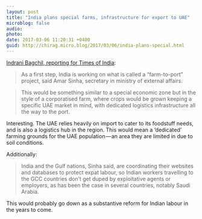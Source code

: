 ```yaml
---
layout: post
title: "India plans special farms, infrastructure for export to UAE"
microblog: false
audio: 
photo: 
date: 2017-03-06 11:20:31 +0400
guid: http://chirag.micro.blog/2017/03/06/india-plans-special.html
---
```

<p><a href="http://timesofindia.indiatimes.com/india/to-feed-uae-india-plans-special-farms-infrastructure-for-export/articleshow/57484504.cms" target="_blank">Indrani Bagchil, reporting for Times of India</a>:</p>
<blockquote>As a first step, India is working on what is called a “farm-to-port” project, said Amar Sinha, secretary in ministry of external affairs.</blockquote>
<blockquote>This would be something similar to a special economic zone but in the style of a corporatised farm, where crops would be grown keeping a specific UAE market in mind, with dedicated logistics infrastructure all the way to the port.</blockquote>
<p>Interesting. The UAE relies heavily on import to cater to its foodstuff needs, and is also a logistics hub in the region. This would mean a ‘dedicated’ farming grounds for the UAE population — an area they are limited in due to soil conditions.</p>
<p>Additionally:</p>
<blockquote>India and the Gulf nations, Sinha said, are coordinating their websites and databases to protect expat labour, so Indian workers travelling to the GCC countries don’t get duped by exploitative agents or employers, as has been the case in several countries, notably Saudi Arabia.</blockquote>
<p>This would probably go down as a substantive reform for Indian labour in the years to come.</p>
